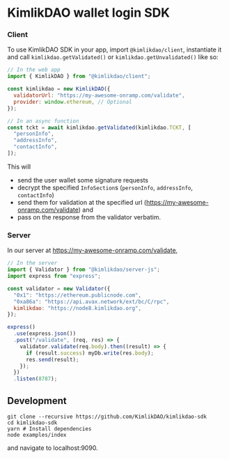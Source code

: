 # KimlikDAO wallet login SDK

### Client

To use KimlikDAO SDK in your app, import `@kimlikdao/client`, instantiate it
and call `kimlikdao.getValidated()` or `kimlikdao.getUnvalidated()` like so:

```javascript
// In the web app
import { KimlikDAO } from "@kimlikdao/client";

const kimlikdao = new KimlikDAO({
  validatorUrl: "https://my-awesome-onramp.com/validate",
  provider: window.ethereum, // Optional
});

// In an async function
const tckt = await kimlikdao.getValidated(kimlikdao.TCKT, [
  "personInfo",
  "addressInfo",
  "contactInfo",
]);
```

This will

- send the user wallet some signature requests
- decrypt the specified `InfoSection`s (`personInfo`, `addressInfo`, `contactInfo`)
- send them for validation at the specified url (https://my-awesome-onramp.com/validate) and
- pass on the response from the validator verbatim.

### Server

In our server at https://my-awesome-onramp.com/validate,

```javascript
// In the server
import { Validator } from "@kimlikdao/server-js";
import express from "express";

const validator = new Validator({
  "0x1": "https://ethereum.publicnode.com",
  "0xa86a": "https://api.avax.network/ext/bc/C/rpc",
  kimlikdao: "https://node8.kimlikdao.org",
});

express()
  .use(express.json())
  .post("/validate", (req, res) => {
    validator.validate(req.body).then((result) => {
      if (result.success) myDb.write(res.body);
      res.send(result);
    });
  })
  .listen(8787);
```

## Development

```shell
git clone --recursive https://github.com/KimlikDAO/kimlikdao-sdk
cd kimlikdao-sdk
yarn # Install dependencies
node examples/index
```

and navigate to localhost:9090.
